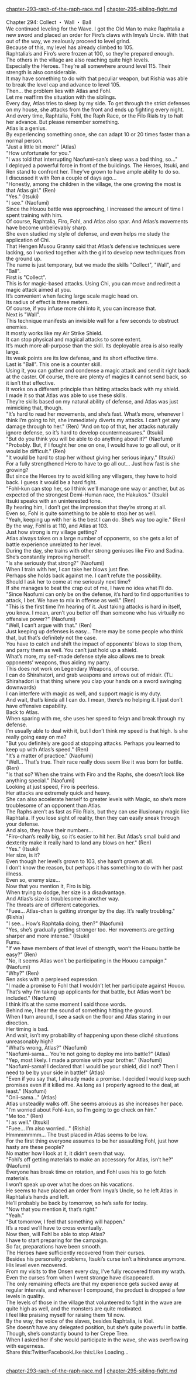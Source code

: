 [chapter-293-raph-of-the-raph-race.md](./chapter-293-raph-of-the-raph-race.md) | [chapter-295-sibling-fight.md](./chapter-295-sibling-fight.md) <br/>
<br/>
Chapter 294: Collect ・ Wall ・ Ball<br/>
We continued leveling for the Wave. I got the Old Man to make Raphtalia a new sword and placed an order for Firo’s claws with Imya’s Uncle. With that out of the way, we zealously proceed to level grind.<br/>
Because of this, my level has already climbed to 105.<br/>
Raphtalia’s and Firo’s were frozen at 100, so they’re prepared enough.<br/>
The others in the village are also reaching quite high levels.<br/>
Especially the Heroes. They’re all somewhere around level 115. Their strength is also considerable.<br/>
It may have something to do with that peculiar weapon, but Rishia was able to break the level cap and advance to level 105.<br/>
Then… the problem lies with Atlas and Fohl.<br/>
Let me reaffirm the situation with the siblings.<br/>
Every day, Atlas tries to sleep by my side. To get through the strict defenses on my house, she attacks from the front and ends up fighting every night.<br/>
And every time, Raphtalia, Fohl, the Raph Race, or the Filo Rials try to halt her advance. But please remember something.<br/>
Atlas is a genius.<br/>
By experiencing something once, she can adapt 10 or 20 times faster than a normal person.<br/>
"Just a little bit more!" (Atlas)<br/>
"How unfortunate for you."<br/>
"I was told that interrupting Naofumi-san’s sleep was a bad thing, so…"<br/>
I deployed a powerful force in front of the buildings. The Heroes, Itsuki, and Ren stand to confront her. They’ve grown to have ample ability to do so.<br/>
I discussed it with Ren a couple of days ago…<br/>
"Honestly, among the children in the village, the one growing the most is that Atlas girl." (Ren)<br/>
"Yes." (Itsuki)<br/>
"I see." (Naofumi)<br/>
Since the Houou battle was approaching, I increased the amount of time I spent training with him.<br/>
Of course, Raphtalia, Firo, Fohl, and Atlas also spar. And Atlas’s movements have become unbelievably sharp.<br/>
She even studied my style of defense, and even helps me study the application of Chi.<br/>
That Hengen Musou Granny said that Atlas’s defensive techniques were lacking, so I worked together with the girl to develop new techniques from the ground up.<br/>
The name is just temporary, but we made the skills "Collect", "Wall", and "Ball".<br/>
First is "Collect".<br/>
This is for magic-based attacks. Using Chi, you can move and redirect a magic attack aimed at you.<br/>
It’s convenient when facing large scale magic head on.<br/>
Its radius of effect is three meters.<br/>
Of course, if you infuse more chi into it, you can increase that.<br/>
Next is "Wall".<br/>
This technique manifests an invisible wall for a few seconds to obstruct enemies.<br/>
It mostly works like my Air Strike Shield.<br/>
It can stop physical and magical attacks to some extent.<br/>
It’s much more all-purpose than the skill. Its deployable area is also really large.<br/>
Its weak points are its low defense, and its short effective time.<br/>
Last is "Ball". This one is a counter skill.<br/>
Using it, you can gather and condense a magic attack and send it right back at the caster. Of course, there are plenty of magics it cannot send back, so it isn’t that effective.<br/>
It works on a different principle than hitting attacks back with my shield.<br/>
I made it so that Atlas was able to use these skills.<br/>
They’re skills based on my natural ability of defense, and Atlas was just mimicking that, though.<br/>
"It’s hard to read her movements, and she’s fast. What’s more, whenever I think I’m going to hit, she immediately diverts my attacks. I can’t get any damage through to her." (Ren) "And on top of that, her attacks naturally ignore defense, so it’s hard to develop countermeasures." (Itsuki)<br/>
"But do you think you will be able to do anything about it?" (Naofumi)<br/>
"Probably. But, if I fought her one on one, I would have to go all out, or it would be difficult." (Ren)<br/>
"It would be hard to stop her without giving her serious injury." (Itsuki)<br/>
For a fully strengthened Hero to have to go all out… Just how fast is she growing?<br/>
But since the Heroes try to avoid killing any villagers, they have to hold back. I guess it would be a hard fight.<br/>
"Fohl-kun can stop her, so I think we’ll manage one way or another, but as expected of the strongest Demi-Human race, the Hakukos." (Itsuki)<br/>
Itsuki speaks with an uninterested tone.<br/>
By hearing him, I don’t get the impression that they’re strong at all.<br/>
Even so, Fohl is quite something to be able to stop her as well.<br/>
"Yeah, keeping up with her is the best I can do. She’s way too agile." (Ren)<br/>
By the way, Fohl is at 110, and Atlas at 103.<br/>
Just how strong is my village getting?<br/>
Atlas always takes on a large number of opponents, so she gets a lot of battle experience unrelated to her level.<br/>
During the day, she trains with other strong geniuses like Firo and Sadina. She’s constantly improving herself.<br/>
"Is she seriously that strong?" (Naofumi)<br/>
When I train with her, I can take her blows just fine.<br/>
Perhaps she holds back against me. I can’t refute the possibility.<br/>
Should I ask her to come at me seriously next time?<br/>
If she manages to beat the crap out of me, I have no idea what I’ll do.<br/>
"Since Naofumi can only be on the defense, it’s hard to find opportunities to attack, I bet. We have to mix in offense as well." (Ren)<br/>
"This is the first time I’m hearing of it. Just taking attacks is hard in itself, you know. I mean, aren’t you better off than someone who has virtually no offensive power?" (Naofumi)<br/>
"Well, I can’t argue with that." (Ren)<br/>
Just keeping up defenses is easy… There may be some people who think that, but that’s definitely not the case.<br/>
You have to catch and shift the impact of opponents’ blows to stop them, and parry them as well. You can’t just hold up a shield.<br/>
What’s more, my self-made defense style also allows me to break opponents’ weapons, thus aiding my party.<br/>
This does not work on Legendary Weapons, of course.<br/>
I can do Shirahatori, and grab weapons and arrows out of midair. (TL: Shirahadori is that thing where you clap your hands on a sword swinging downwards)<br/>
I can interfere with magic as well, and support magic is my duty.<br/>
And wait, that’s kinda all I can do. I mean, there’s no helping it. I just don’t have offensive capability.<br/>
Back to Atlas.<br/>
When sparing with me, she uses her speed to feign and break through my defense.<br/>
I’m usually able to deal with it, but I don’t think my speed is that high. Is she really going easy on me?<br/>
"But you definitely are good at stopping attacks. Perhaps you learned to keep up with Atlas’s speed." (Ren)<br/>
"It’s a matter of practice." (Naofumi)<br/>
"Well… That’s true. Their race really does seem like it was born for battle. (Ren)<br/>
"Is that so? When she trains with Firo and the Raphs, she doesn’t look like anything special." (Naofumi)<br/>
Looking at just speed, Firo is peerless.<br/>
Her attacks are extremely quick and heavy.<br/>
She can also accelerate herself to greater levels with Magic, so she’s more troublesome of an opponent than Atlas.<br/>
The Raphs aren’t as fast as Filo Rials, but they can use illusionary magic like Raphtalia. If you lose sight of reality, then they can easily sneak through your defense.<br/>
And also, they have their numbers…<br/>
"Firo-chan’s really big, so it’s easier to hit her. But Atlas’s small build and dexterity make it really hard to land any blows on her." (Ren)<br/>
"Yes." (Itsuki)<br/>
Her size, is it?<br/>
Even though her level’s grown to 103, she hasn’t grown at all.<br/>
I don’t know the reason, but perhaps it has something to do with her past illness.<br/>
Even so, enemy size…<br/>
Now that you mention it, Firo is big.<br/>
When trying to dodge, her size is a disadvantage.<br/>
And Atlas’s size is troublesome in another way.<br/>
The threats are of different categories.<br/>
"Fuee… Atlas-chan is getting stronger by the day. It’s really troubling." (Rishia)<br/>
"I see… How’s Raphtalia doing, then?" (Naofumi)<br/>
"Yes, she’s gradually getting stronger too. Her movements are getting sharper and more intense." (Itsuki)<br/>
Fumu.<br/>
"If we have members of that level of strength, won’t the Houou battle be easy?" (Ren)<br/>
"No, it seems Atlas won’t be participating in the Houou campaign." (Naofumi)<br/>
"Why?" (Ren)<br/>
Ren asks with a perplexed expression.<br/>
"I made a promise to Fohl that I wouldn’t let her participate against Houou. That’s why I’m taking up applicants for that battle, but Atlas won’t be included." (Naofumi)<br/>
I think it’s at the same moment I said those words.<br/>
Behind me, I hear the sound of something hitting the ground.<br/>
When I turn around, I see a sack on the floor and Atlas staring in our direction.<br/>
Her timing is bad.<br/>
And wait, isn’t my probability of happening upon these cliché situations unreasonably high?<br/>
"What’s wrong, Atlas?" (Naofumi)<br/>
"Naofumi-sama… You’re not going to deploy me into battle?" (Atlas)<br/>
"Yep, most likely. I made a promise with your brother." (Naofumi)<br/>
"Naofumi-sama! I declared that I would be your shield, did I not? Then I need to be by your side in battle!" (Atlas)<br/>
"Even if you say that, I already made a promise. I decided I would keep such promises even if it killed me. As long as I properly agreed to the deal, at least." (Naofumi)<br/>
"Onii-sama…" (Atlas)<br/>
Atlas unsteadily walks off. She seems anxious as she increases her pace.<br/>
"I’m worried about Fohl-kun, so I’m going to go check on him."<br/>
"Me too." (Ren)<br/>
"I as well." (Itsuki)<br/>
"Fuee… I’m also worried…" (Rishia)<br/>
Hmmmmmmm… The trust placed in Atlas seems to be low.<br/>
For the first thing everyone assumes to be her assaulting Fohl, just how hasty are these people?<br/>
No matter how I look at it, it didn’t seem that way.<br/>
"Fohl’s off getting materials to make an accessory for Atlas, isn’t he?" (Naofumi)<br/>
Everyone has break time on rotation, and Fohl uses his to go fetch materials.<br/>
I won’t speak up over what he does on his vacations.<br/>
He seems to have placed an order from Imya’s Uncle, so he left Atlas in Raphtalia’s hands and left.<br/>
He’ll probably be back by tomorrow, so he’s safe for today.<br/>
"Now that you mention it, that’s right."<br/>
"Yeah."<br/>
"But tomorrow, I feel that something will happen."<br/>
It’s a road we’ll have to cross eventually.<br/>
Now then, will Fohl be able to stop Atlas?<br/>
I have to start preparing for the campaign.<br/>
So far, preparations have been smooth.<br/>
The Heroes have sufficiently recovered from their curses.<br/>
Besides his personality problems, Itsuki’s curse isn’t a hindrance anymore. His level even recovered.<br/>
From my visits to the Onsen every day, I’ve fully recovered from my wrath. Even the curses from when I went strange have disappeared.<br/>
The only remaining effects are that my experience gets sucked away at regular intervals, and whenever I compound, the product is dropped a few levels in quality.<br/>
The levels of those in the village that volunteered to fight in the wave are quite high as well, and the monsters are quite motivated.<br/>
I feel like praising myself for raising them ‘til now.<br/>
By the way, the voice of the slaves, besides Raphtalia, is Kiel.<br/>
She doesn’t have any delegated position, but she’s quite powerful in battle.<br/>
Though, she’s constantly bound to her Crepe Tree.<br/>
When I asked her if she would participate in the wave, she was overflowing with eagerness.<br/>
Share this:TwitterFacebookLike this:Like Loading... <br/>
<br/>
<br/>
[chapter-293-raph-of-the-raph-race.md](./chapter-293-raph-of-the-raph-race.md) | [chapter-295-sibling-fight.md](./chapter-295-sibling-fight.md) <br/>

